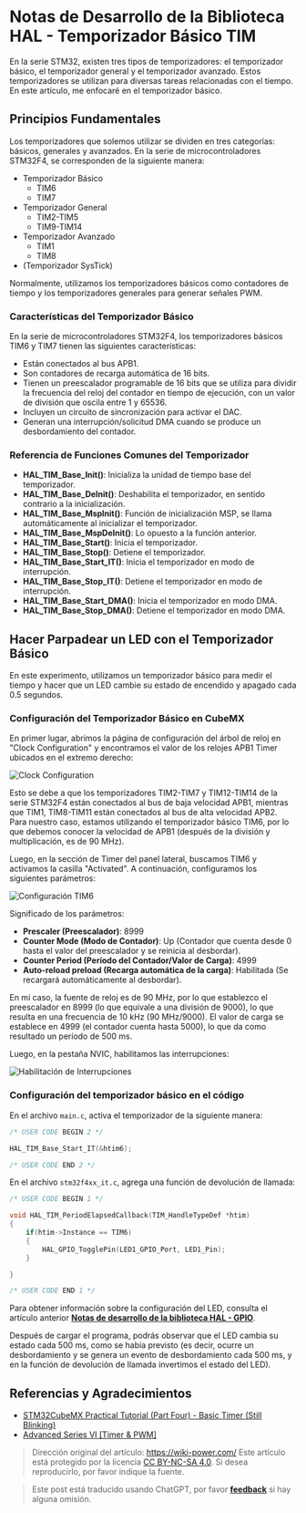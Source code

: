 # Notas de Desarrollo de la Biblioteca HAL - Temporizador Básico TIM

En la serie STM32, existen tres tipos de temporizadores: el temporizador básico, el temporizador general y el temporizador avanzado. Estos temporizadores se utilizan para diversas tareas relacionadas con el tiempo. En este artículo, me enfocaré en el temporizador básico.

## Principios Fundamentales

Los temporizadores que solemos utilizar se dividen en tres categorías: básicos, generales y avanzados. En la serie de microcontroladores STM32F4, se corresponden de la siguiente manera:

- Temporizador Básico
  - TIM6
  - TIM7
- Temporizador General
  - TIM2-TIM5
  - TIM9-TIM14
- Temporizador Avanzado
  - TIM1
  - TIM8
- (Temporizador SysTick)

Normalmente, utilizamos los temporizadores básicos como contadores de tiempo y los temporizadores generales para generar señales PWM.

### Características del Temporizador Básico

En la serie de microcontroladores STM32F4, los temporizadores básicos TIM6 y TIM7 tienen las siguientes características:

- Están conectados al bus APB1.
- Son contadores de recarga automática de 16 bits.
- Tienen un preescalador programable de 16 bits que se utiliza para dividir la frecuencia del reloj del contador en tiempo de ejecución, con un valor de división que oscila entre 1 y 65536.
- Incluyen un circuito de sincronización para activar el DAC.
- Generan una interrupción/solicitud DMA cuando se produce un desbordamiento del contador.

### Referencia de Funciones Comunes del Temporizador

- **HAL_TIM_Base_Init()**: Inicializa la unidad de tiempo base del temporizador.
- **HAL_TIM_Base_DeInit()**: Deshabilita el temporizador, en sentido contrario a la inicialización.
- **HAL_TIM_Base_MspInit()**: Función de inicialización MSP, se llama automáticamente al inicializar el temporizador.
- **HAL_TIM_Base_MspDeInit()**: Lo opuesto a la función anterior.
- **HAL_TIM_Base_Start()**: Inicia el temporizador.
- **HAL_TIM_Base_Stop()**: Detiene el temporizador.
- **HAL_TIM_Base_Start_IT()**: Inicia el temporizador en modo de interrupción.
- **HAL_TIM_Base_Stop_IT()**: Detiene el temporizador en modo de interrupción.
- **HAL_TIM_Base_Start_DMA()**: Inicia el temporizador en modo DMA.
- **HAL_TIM_Base_Stop_DMA()**: Detiene el temporizador en modo DMA.

## Hacer Parpadear un LED con el Temporizador Básico

En este experimento, utilizamos un temporizador básico para medir el tiempo y hacer que un LED cambie su estado de encendido y apagado cada 0.5 segundos.

### Configuración del Temporizador Básico en CubeMX

En primer lugar, abrimos la página de configuración del árbol de reloj en "Clock Configuration" y encontramos el valor de los relojes APB1 Timer ubicados en el extremo derecho:

![Clock Configuration](https://img.wiki-power.com/d/wiki-media/img/20210407152250.png)

Esto se debe a que los temporizadores TIM2-TIM7 y TIM12-TIM14 de la serie STM32F4 están conectados al bus de baja velocidad APB1, mientras que TIM1, TIM8-TIM11 están conectados al bus de alta velocidad APB2. Para nuestro caso, estamos utilizando el temporizador básico TIM6, por lo que debemos conocer la velocidad de APB1 (después de la división y multiplicación, es de 90 MHz).

Luego, en la sección de Timer del panel lateral, buscamos TIM6 y activamos la casilla "Activated". A continuación, configuramos los siguientes parámetros:

![Configuración TIM6](https://img.wiki-power.com/d/wiki-media/img/20210407173136.png)

Significado de los parámetros:

- **Prescaler (Preescalador)**: 8999
- **Counter Mode (Modo de Contador)**: Up (Contador que cuenta desde 0 hasta el valor del preescalador y se reinicia al desbordar).
- **Counter Period (Período del Contador/Valor de Carga)**: 4999
- **Auto-reload preload (Recarga automática de la carga)**: Habilitada (Se recargará automáticamente al desbordar).

En mi caso, la fuente de reloj es de 90 MHz, por lo que establezco el preescalador en 8999 (lo que equivale a una división de 9000), lo que resulta en una frecuencia de 10 kHz (90 MHz/9000). El valor de carga se establece en 4999 (el contador cuenta hasta 5000), lo que da como resultado un período de 500 ms.

Luego, en la pestaña NVIC, habilitamos las interrupciones:

![Habilitación de Interrupciones](https://img.wiki-power.com/d/wiki-media/img/20210407155959.png)

### Configuración del temporizador básico en el código

En el archivo `main.c`, activa el temporizador de la siguiente manera:

```c title="main.c"
/* USER CODE BEGIN 2 */

HAL_TIM_Base_Start_IT(&htim6);

/* USER CODE END 2 */
```

En el archivo `stm32f4xx_it.c`, agrega una función de devolución de llamada:

```c title="stm32f4xx_it.c"
/* USER CODE BEGIN 1 */

void HAL_TIM_PeriodElapsedCallback(TIM_HandleTypeDef *htim)
{
    if(htim->Instance == TIM6)
    {
        HAL_GPIO_TogglePin(LED1_GPIO_Port, LED1_Pin);
    }

}

/* USER CODE END 1 */
```

Para obtener información sobre la configuración del LED, consulta el artículo anterior [**Notas de desarrollo de la biblioteca HAL - GPIO**](https://blog.csdn.net/weixin_43892323/article/details/104534920).

Después de cargar el programa, podrás observar que el LED cambia su estado cada 500 ms, como se había previsto (es decir, ocurre un desbordamiento y se genera un evento de desbordamiento cada 500 ms, y en la función de devolución de llamada invertimos el estado del LED).

## Referencias y Agradecimientos

- [STM32CubeMX Practical Tutorial (Part Four) - Basic Timer (Still Blinking)](https://blog.csdn.net/weixin_43892323/article/details/104534920)
- [Advanced Series VI [Timer & PWM]](https://alchemicronin.github.io/posts/fd31d369/)

> Dirección original del artículo: <https://wiki-power.com/>
> Este artículo está protegido por la licencia [CC BY-NC-SA 4.0](https://creativecommons.org/licenses/by/4.0/deed.zh). Si desea reproducirlo, por favor indique la fuente.

> Este post está traducido usando ChatGPT, por favor [**feedback**](https://github.com/linyuxuanlin/Wiki_MkDocs/issues/new) si hay alguna omisión.